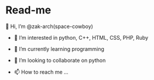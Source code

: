 # Read-me
👋 Hi, I’m @zak-arch(space-cowboy)

- 👀 I’m interested in python, C++, HTML, CSS, PHP, Ruby

- 🌱 I’m currently learning programming

- 💞️ I’m looking to collaborate on python

- 📫 How to reach me ...

